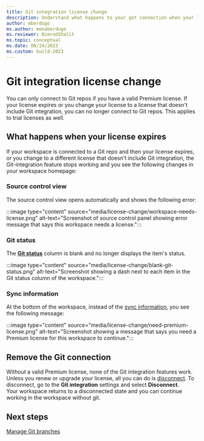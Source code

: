 ```yaml
---
title: Git integration license change
description: Understand what happens to your got connection when your license permissions change and you can't access the repo anymore.
author: mberdugo
ms.author: monaberdugo
ms.reviewer: NimrodShalit
ms.topic: conceptual 
ms.date: 08/24/2023
ms.custom: build-2023
---
```


# Git integration license change

You can only connect to Git repos if you have a valid Premium license. If your license expires or you change your license to a license that doesn't include Git integration, you can no longer connect to Git repos. This applies to trial licenses as well.

## What happens when your license expires

If your workspace is connected to a Git repo and then your license expires, or you change to a different license that doesn't include Git integration, the Git-integration feature stops working and you see the following changes in your workspace homepage:

### Source control view

The source control view opens automatically and shows the following error:

:::image type="content" source="media/license-change/workspace-needs-license.png" alt-text="Screenshot of source control panel showing error message that says this workspace needs a license.":::

### Git status

The [**Git status**](./git-integration-process.md#git-status) column is blank and no longer displays the item's status.

:::image type="content" source="media/license-change/blank-git-status.png" alt-text="Screenshot showing a dash next to each item in the Git status column of the workspace.":::

### Sync information

At the bottom of the workspace, instead of the [sync information](./git-integration-process.md#sync-information), you see the following message:

:::image type="content" source="media/license-change/need-premium-license.png" alt-text="Screenshot showing a message that says you need a Premium license for this workspace to continue.":::

## Remove the Git connection

Without a valid Premium license, none of the Git integration features work. Unless you renew or upgrade your license, all you can do is [disconnect](./git-get-started.md#disconnect-a-workspace-from-git). To disconnect, go to the **Git integration** settings and select **Disconnect**.  
Your workspace returns to a disconnected state and you can continue working in the workspace without git.

## Next steps

[Manage Git branches](./manage-branches.md)
